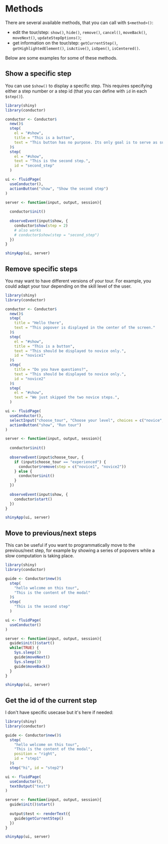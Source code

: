 # Methods

There are several available methods, that you can call with `$<method>()`: 

* edit the tour/step: `show()`, `hide()`, `remove()`, `cancel()`, `moveBack()`, `moveNext()`, `updateStepOptions()`;
* get information on the tour/step: `getCurrentStep()`, `getHighlightedElement()`, `isActive()`, `isOpen()`, `isCentered()`.

Below are some examples for some of these methods.

## Show a specific step

You can use `$show()` to display a specific step. This requires specifying either a step number or a step id (that you can define with `id` in each `$step()`).

```r
library(shiny)
library(conductor)

conductor <- Conductor$
  new()$
  step(
    el = "#show",
    title = "This is a button",
    text = "This button has no purpose. Its only goal is to serve as support for demo."
  )$
  step(
    el = "#show",
    text = "This is the second step.",
    id = "second_step"
  )

ui <- fluidPage(
  useConductor(),
  actionButton("show", "Show the second step")
)

server <- function(input, output, session){
  
  conductor$init()
  
  observeEvent(input$show, {
    conductor$show(step = 2)
    # also works
    # conductor$show(step = "second_step")
  })
}

shinyApp(ui, server)
```

## Remove specific steps

You may want to have different versions of your tour. For example, you could adapt your tour depending on the skill level of the user.

```r
library(shiny)
library(conductor)

conductor <- Conductor$
  new()$
  step(
    title = "Hello there",
    text = "This popover is displayed in the center of the screen."
  )$
  step(
    el = "#show",
    title = "This is a button",
    text = "This should be displayed to novice only.",
    id = "novice1"
  )$
  step(
    title = "Do you have questions?",
    text = "This should be displayed to novice only.",
    id = "novice2"
  )$
  step(
    el = "#show",
    text = "We just skipped the two novice steps.",
  )

ui <- fluidPage(
  useConductor(),
  selectInput("choose_tour", "Choose your level", choices = c("novice", "experienced")),
  actionButton("show", "Run tour")
)

server <- function(input, output, session){
  
  conductor$init()
  
  observeEvent(input$choose_tour, {
    if (input$choose_tour == "experienced") {
      conductor$remove(step = c("novice1", "novice2"))
    } else {
      conductor$init()
    }
  })
  
  observeEvent(input$show, {
    conductor$start()
  })
}

shinyApp(ui, server)
```

## Move to previous/next steps

This can be useful if you want to programmatically move to the previous/next step, for example by showing a series of popovers while a slow computation is taking place.

```r
library(shiny)
library(conductor)

guide <- Conductor$new()$
  step(
    "hello welcome on this tour",
    "This is the content of the modal"
  )$
  step(
    "This is the second step"
  )

ui <- fluidPage(
  useConductor()
)

server <- function(input, output, session){
  guide$init()$start()
  while(TRUE) {
    Sys.sleep(3)
    guide$moveNext()
    Sys.sleep(3)
    guide$moveBack() 
  }
}

shinyApp(ui, server)
```

## Get the id of the current step

I don't have specific usecase but it's here if needed:

```r
library(shiny)
library(conductor)

guide <- Conductor$new()$
  step(
    "hello welcome on this tour",
    "This is the content of the modal",
    position = "right",
    id = "step1"
  )$
  step("hi", id = "step2")

ui <- fluidPage(
  useConductor(),
  textOutput("test")
)

server <- function(input, output, session){
  guide$init()$start()
  
  output$test <- renderText({
    guide$getCurrentStep()
  })
}

shinyApp(ui, server)
```

